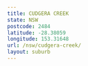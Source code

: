 ```yaml
---
title: CUDGERA CREEK
state: NSW
postcode: 2484
latitude: -28.38059
longitude: 153.31648
url: /nsw/cudgera-creek/
layout: suburb
---
```

